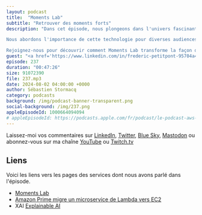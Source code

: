 ```yaml
---
layout: podcast
title:  "Moments Lab"
subtitle: "Retrouver des moments forts"
description: "Dans cet épisode, nous plongeons dans l'univers fascinant de Moments Lab, une entreprise spécialisée dans la redécouverte de moments forts à partir d'archives d'images ou de sons. Que ce soit pour des événements sportifs ou des actualités, Moments Lab permet d'accéder rapidement à ce contenu précieux pour une utilisation interne ou externe, sur les réseaux sociaux par exemple.

Nous abordons l'importance de cette technologie pour diverses audiences : les sponsors, les journalistes et agences de presse, et bien d'autres. Au programme, une discussion approfondie sur le fonctionnement de cette solution innovante : des algorithmes d'apprentissage machine utilisés, aux orchestrateurs, en passant par les bases de données.

Rejoignez-nous pour découvrir comment Moments Lab transforme la façon dont nous accédons et utilisons les archives audiovisuelles!"
guest: "<a href='https://www.linkedin.com/in/frederic-petitpont-95704a4/'>Frédéric Petitpon</a>, CTO et cofondateur de Moments Lab"
episode: 237
duration: "00:47:26" 
size: 91072390
file: 237.mp3
date: 2024-08-02 04:00:00 +0000
author: Sébastien Stormacq
category: podcasts
background: /img/podcast-banner-transparent.png
social-background: /img/237.png
appleEpisodeId: 1000664094094
# appleEpisodeId: https://podcasts.apple.com/fr/podcast/le-podcast-aws-en-français/id1452118442
---
```


Laissez-moi vos commentaires sur [LinkedIn](https://www.linkedin.com/in/sebastienstormacq/), [Twitter](https://twitter.com/sebsto), [Blue Sky](https://bsky.app/profile/sebsto.bsky.social), [Mastodon](https://awscommunity.social/@sebsto) ou abonnez-vous sur ma chaîne [YouTube](https://www.youtube.com/sebsto) ou [Twitch.tv](https://www.twitch.tv/sebAWS)

## Liens

Voici les liens vers les pages des services dont nous avons parlé dans l'épisode.

- [Moments Lab](https://www.momentslab.com/)
- [Amazon Prime migre un microservice de Lambda vers EC2](https://www.primevideotech.com/video-streaming/scaling-up-the-prime-video-audio-video-monitoring-service-and-reducing-costs-by-90)
- XAI [Explainable AI](https://en.wikipedia.org/wiki/Explainable_artificial_intelligence)
